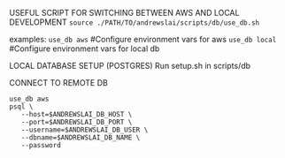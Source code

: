 

USEFUL SCRIPT FOR SWITCHING BETWEEN AWS AND LOCAL DEVELOPMENT
`source ./PATH/TO/andrewslai/scripts/db/use_db.sh`

examples: 
`use_db aws`     #Configure environment vars for aws
`use_db local`   #Configure environment vars for local db


LOCAL DATABASE SETUP (POSTGRES)
Run setup.sh in scripts/db



CONNECT TO REMOTE DB
```
use_db aws
psql \
   --host=$ANDREWSLAI_DB_HOST \
   --port=$ANDREWSLAI_DB_PORT \
   --username=$ANDREWSLAI_DB_USER \
   --dbname=$ANDREWSLAI_DB_NAME \
   --password
```
